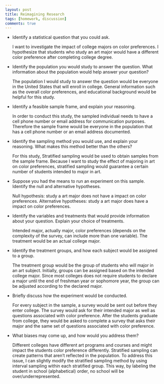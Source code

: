 ```yaml
---
layout: post
title: Reimagining Research
tags: [homework, discussion]
comments: true
---
```


*   Identify a statistical question that you could ask.

    I want to investigate the impact of college majors on color preferences. I hypothesize that students who study an art major would have a different color preference after completing college degree. 

*   Identify the population you would study to answer the question. What information about the population would help answer your question?

    The population I would study to answer the question would be everyone in the United States that will enroll in college. General information such as the overall color preferences, and educational background would be helpful for this study. 

*   Identify a feasible sample frame, and explain your reasoning.

    In order to conduct this study, the sampled individual needs to have a cell phone number or email address for communication purposes. Therefore the sample frame would be everyone in the population that has a cell phone number or an email address documented. 

*   Identify the sampling method you would use, and explain your reasoning. What makes this method better than the others?

    For this study, Stratified sampling would be used to obtain samples from the sample frame. Because I want to study the effect of majoring in art on color preferences, stratified sampling would guarantee a certain number of students intended to major in art. 

*   Suppose you had the means to run an experiment on this sample. Identify the null and alternative hypotheses.

    Null hypothesis: study a art major does not have a impact on color preferences.
    Alternative hypotheses: study a art major does have a impact on color preferences.
    
*   Identify the variables and treatments that would provide information about your question. 
Explain your choice of treatments.

    Intended major, actually major, color preferences (depends on the complexity of the survey, can include more than one variable). The treatment would be an actual college major. 

*   Identify the treatment groups, and how each subject would be assigned to a group.

    The treatment group would be the group of students who will major in an art subject. Initially, groups can be assigned based on the intended college major. Since most colleges does not require students to declare a major until the end of freshman year or sophomore year, the group can be adjusted according to the declared major.

*   Briefly discuss how the experiment would be conducted.

    For every subject in the sample, a survey would be sent out before they enter college. The survey would ask for their intended major as well as questions associated with color preference. After the students graduate from college, they would be asked to complete a survey that asks their major and the same set of questions associated with color preference. 

*   What biases may come up, and how would you address them?

    Different colleges have different art programs and courses and might impact the students color preference differently. Stratified sampling can create patterns that aren’t reflected in the population. To address this issue, I can slightly modify the stratified sampling method by using interval sampling within each stratified group. This way, by labeling the student in school (alphabetical) order, no school will be over/underrepresented. 
